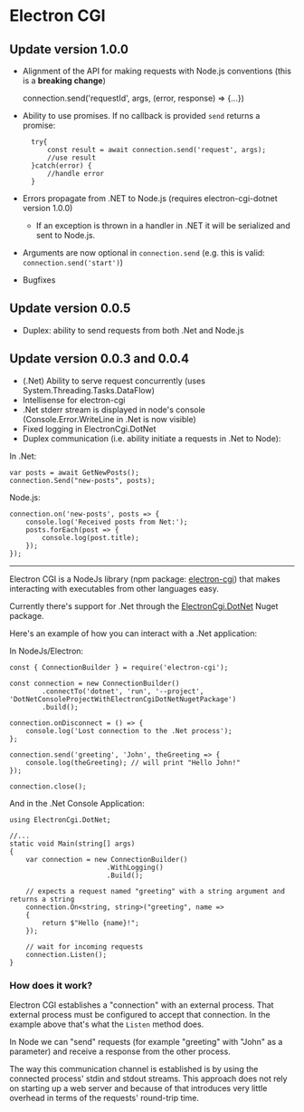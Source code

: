 # Electron CGI

## Update version 1.0.0

- Alignment of the API for making requests with Node.js conventions (this is a **breaking change**)

    connection.send('requestId', args, (error, response) => {...})

- Ability to use promises. If no callback is provided `send` returns a promise:

        try{
            const result = await connection.send('request', args);
            //use result
        }catch(error) {
            //handle error
        }

- Errors propagate from .NET to Node.js (requires electron-cgi-dotnet version 1.0.0)

    - If an exception is thrown in a handler in .NET it will be serialized and sent to Node.js.

- Arguments are now optional in `connection.send` (e.g. this is valid: `connection.send('start')`)

- Bugfixes

## Update version 0.0.5

- Duplex: ability to send requests from both .Net and Node.js

## Update version 0.0.3 and 0.0.4

- (.Net) Ability to serve request concurrently (uses System.Threading.Tasks.DataFlow) 
- Intellisense for electron-cgi
- .Net stderr stream is displayed in node's console (Console.Error.WriteLine in .Net is now visible)
- Fixed logging in ElectronCgi.DotNet
- Duplex communication (i.e. ability initiate a requests in .Net to Node):

In .Net:

    var posts = await GetNewPosts();
    connection.Send("new-posts", posts);

Node.js:

    connection.on('new-posts', posts => {
        console.log('Received posts from Net:');
        posts.forEach(post => {
            console.log(post.title);
        });
    });

__________________________________

Electron CGI is a NodeJs library (npm package: [electron-cgi](https://www.npmjs.com/package/electron-cgi)) that makes interacting with executables from other languages easy.

Currently there's support for .Net through the [ElectronCgi.DotNet](https://www.nuget.org/packages/ElectronCgi.DotNet/) Nuget package.

Here's an example of how you can interact with a .Net application:

In NodeJs/Electron:

    const { ConnectionBuilder } = require('electron-cgi');

    const connection = new ConnectionBuilder()
            .connectTo('dotnet', 'run', '--project', 'DotNetConsoleProjectWithElectronCgiDotNetNugetPackage')
            .build();

    connection.onDisconnect = () => {
        console.log('Lost connection to the .Net process');
    };
    
    connection.send('greeting', 'John', theGreeting => {
        console.log(theGreeting); // will print "Hello John!"
    });

    connection.close();


And in the .Net Console Application:

    using ElectronCgi.DotNet;

    //...
    static void Main(string[] args)
    {
        var connection = new ConnectionBuilder()
                            .WithLogging()
                            .Build();

        // expects a request named "greeting" with a string argument and returns a string
        connection.On<string, string>("greeting", name =>
        {
            return $"Hello {name}!";
        });

        // wait for incoming requests
        connection.Listen();        
    }


### How does it work?

Electron CGI establishes a "connection" with an external process. That external process must be configured to accept that connection. In the example above that's what the `Listen` method does.  

In Node we can "send" requests (for example "greeting" with "John" as a parameter) and receive a response from the other process.

The way this communication channel is established is by using the connected process' stdin and stdout streams. This approach does not rely on starting up a web server and because of that introduces very little overhead in terms of the requests' round-trip time.

